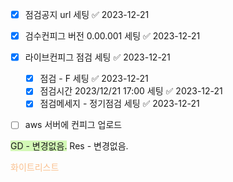 
- [x] 점검공지 url 세팅 ✅ 2023-12-21
- [x] 검수컨피그 버전 0.00.001 세팅 ✅ 2023-12-21
- [x] 라이브컨피그 점검 세팅 ✅ 2023-12-21
	- [x] 점검 - F 세팅 ✅ 2023-12-21
	- [x] 점검시간 2023/12/21 17:00 세팅 ✅ 2023-12-21
	- [x] 점검메세지 - 정기점검 세팅 ✅ 2023-12-21
- [ ] aws 서버에 컨피그 업로드



<span style="background:#d3f8b6">GD  - 변경없음.</span>
Res - 변경없음.



<font color="#fac08f">화이트리스트</font>